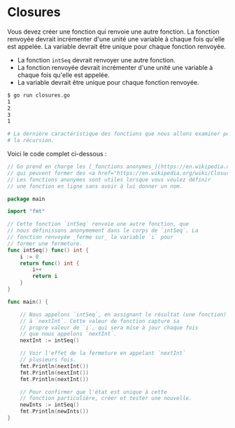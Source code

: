 # Closures

Vous devez créer une fonction qui renvoie une autre fonction. La fonction renvoyée devrait incrémenter d'une unité une variable à chaque fois qu'elle est appelée. La variable devrait être unique pour chaque fonction renvoyée.

- La fonction `intSeq` devrait renvoyer une autre fonction.
- La fonction renvoyée devrait incrémenter d'une unité une variable à chaque fois qu'elle est appelée.
- La variable devrait être unique pour chaque fonction renvoyée.

```sh
$ go run closures.go
1
2
3
1

# La dernière caractéristique des fonctions que nous allons examiner pour l'instant est
# la récursion.
```

Voici le code complet ci-dessous :

```go
// Go prend en charge les [_fonctions anonymes_](https://en.wikipedia.org/wiki/Anonymous_function),
// qui peuvent former des <a href="https://en.wikipedia.org/wiki/Closure_(computer_science)"><em>fermetures</em></a>.
// Les fonctions anonymes sont utiles lorsque vous voulez définir
// une fonction en ligne sans avoir à lui donner un nom.

package main

import "fmt"

// Cette fonction `intSeq` renvoie une autre fonction, que
// nous définissons anonymement dans le corps de `intSeq`. La
// fonction renvoyée _ferme sur_ la variable `i` pour
// former une fermeture.
func intSeq() func() int {
	i := 0
	return func() int {
		i++
		return i
	}
}

func main() {

	// Nous appelons `intSeq`, en assignant le résultat (une fonction)
	// à `nextInt`. Cette valeur de fonction capture sa
	// propre valeur de `i`, qui sera mise à jour chaque fois
	// que nous appelons `nextInt`.
	nextInt := intSeq()

	// Voir l'effet de la fermeture en appelant `nextInt`
	// plusieurs fois.
	fmt.Println(nextInt())
	fmt.Println(nextInt())
	fmt.Println(nextInt())

	// Pour confirmer que l'état est unique à cette
	// fonction particulière, créer et tester une nouvelle.
	newInts := intSeq()
	fmt.Println(newInts())
}

```
